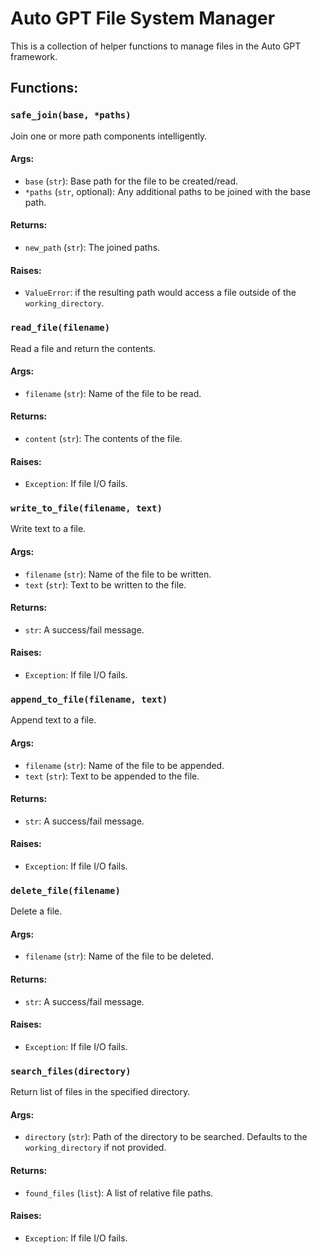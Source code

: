 # Auto GPT File System Manager
This is a collection of helper functions to manage files in the Auto GPT framework. 

## Functions:

### `safe_join(base, *paths)`
Join one or more path components intelligently.

#### Args:
- `base` (`str`): Base path for the file to be created/read.
- `*paths` (`str`, optional): Any additional paths to be joined with the base path.

#### Returns:
- `new_path` (`str`): The joined paths.

#### Raises:
- `ValueError`: if the resulting path would access a file outside of the `working_directory`.

### `read_file(filename)`
Read a file and return the contents.

#### Args:
- `filename` (`str`): Name of the file to be read.

#### Returns:
- `content` (`str`): The contents of the file.

#### Raises:
- `Exception`: If file I/O fails.

### `write_to_file(filename, text)`
Write text to a file.

#### Args:
- `filename` (`str`): Name of the file to be written.
- `text` (`str`): Text to be written to the file.

#### Returns:
- `str`: A success/fail message. 

#### Raises:
- `Exception`: If file I/O fails.

### `append_to_file(filename, text)`
Append text to a file.

#### Args:
- `filename` (`str`): Name of the file to be appended.
- `text` (`str`): Text to be appended to the file.

#### Returns:
- `str`: A success/fail message. 

#### Raises:
- `Exception`: If file I/O fails.

### `delete_file(filename)`
Delete a file.

#### Args:
- `filename` (`str`): Name of the file to be deleted.

#### Returns:
- `str`: A success/fail message. 

#### Raises:
- `Exception`: If file I/O fails.

### `search_files(directory)`
Return list of files in the specified directory.

#### Args:
- `directory` (`str`): Path of the directory to be searched. Defaults to the `working_directory` if not provided.

#### Returns:
- `found_files` (`list`): A list of relative file paths.

#### Raises:
- `Exception`: If file I/O fails.